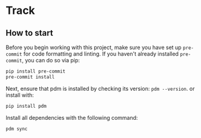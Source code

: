 # Track 

## How to start

Before you begin working with this project, make sure you have set up `pre-commit` for code formatting and linting.
If you haven't already installed `pre-commit`, you can do so via pip:
```bash
pip install pre-commit
pre-commit install
```
Next, ensure that pdm is installed by checking its version: `pdm --version`.
or install with:
```bash
pip install pdm
```

Install all dependencies with the following command:

```bash
pdm sync
```
